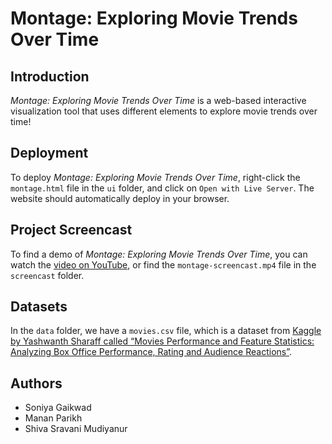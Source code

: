 # Montage: Exploring Movie Trends Over Time

## Introduction

_Montage: Exploring Movie Trends Over Time_ is a web-based interactive visualization tool that uses different elements to explore movie trends over time!

## Deployment

To deploy _Montage: Exploring Movie Trends Over Time_, right-click the `montage.html` file in the `ui` folder, and click on `Open with Live Server`. The website should automatically deploy in your browser.

## Project Screencast

To find a demo of _Montage: Exploring Movie Trends Over Time_, you can watch the [video on YouTube](https://youtu.be/58AbuQt9inQ), or find the `montage-screencast.mp4` file in the `screencast` folder.

## Datasets

In the `data` folder, we have a `movies.csv` file, which is a dataset from [Kaggle by Yashwanth Sharaff called “Movies Performance and Feature Statistics: Analyzing Box Office Performance, Rating and Audience Reactions”](https://www.kaggle.com/datasets/thedevastator/movies-performance-and-feature-statistics).

## Authors

- Soniya Gaikwad
- Manan Parikh
- Shiva Sravani Mudiyanur